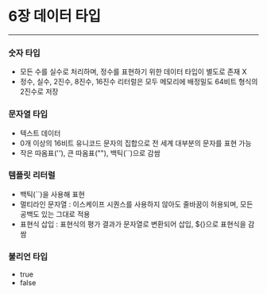 # 6장 데이터 타입

---

### 숫자 타입

* 모든 수를 실수로 처리하며, 정수를 표현하기 위한 데이터 타입이 별도로 존재 X
* 정수, 실수, 2진수, 8진수, 16진수 리터럴은 모두 메모리에 배정밀도 64비트 형식의 2진수로 저장

### 문자열 타입

* 텍스트 데이터
* 0개 이상의 16비트 유니코드 문자의 집합으로 전 세계 대부분의 문자를 표현 가능
* 작은 따옴표(''), 큰 따옴표(""), 백틱(``)으로 감쌈

### 템플릿 리터럴

* 백틱(``)을 사용해 표현
* 멀티라인 문자열 : 이스케이프 시퀀스를 사용하지 않아도 줄바꿈이 허용되며, 모든 공백도 있는 그대로 적용
* 표현식 삽입 : 표현식의 평가 결과가 문자열로 변환되어 삽입, ${}으로 표현식을 감쌈

### 불리언 타입

* true
* false

